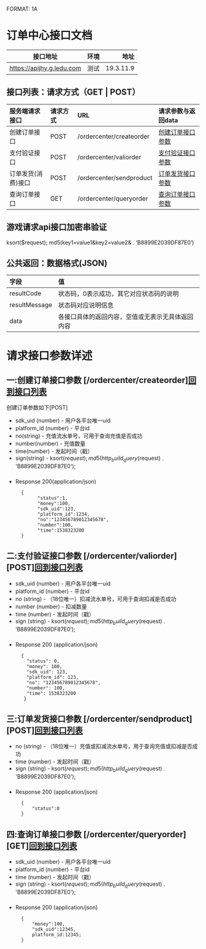 FORMAT: 1A
# 订单中心接口文档
接口地址|环境|地址
--|:--:|--:
https://apijhy.g.ledu.com|测试|19.3.11.9

## 接口列表：请求方式（GET | POST）
服务端请求接口|请求方式|URL|请求参数与返回data
:--|:--|:--|:--
<span id="lcreateorder">创建订单接口</span>      |POST|/ordercenter/createorder|[创建订单接口参数](#createorder)
<span id="lvaliorder">支付验证接口</span>      |POST|/ordercenter/valiorder  |[支付验证接口参数](#valiorder)
<span id="lsendproduct">订单发货(消费)接口</span>|POST|/ordercenter/sendproduct |[订单发货接口参数](#sendproduct)
<span id="lqueryorder">查询订单接口</span>       |GET |/ordercenter/queryorder |[查询订单接口参数](#queryorder)

## 游戏请求api接口加密串验证
ksort($request); md5(key1=value1&key2=value2& . ‘B8899E2039DF87E0’)

## 公共返回：数据格式(JSON)
字段|值
:--|:--
resultCode|状态码，0表示成功，其它对应状态码的说明
resultMessage|状态码对应说明信息
data|各接口具体的返回内容，空值或无表示无具体返回内容


# 请求接口参数详述

## 一:<span id="createorder">创建订单接口参数</span> [/ordercenter/createorder][回到接口列表](#lcreateorder)

创建订单参数如下[POST]

+ sdk_uid (number) - 用户各平台唯一uid
+ platform_id (number) - 平台id
+ no(string) - 充值流水单号，可用于查询充值是否成功
+ number(number) - 充值数量
+ time(number) - 发起时间（戳）
+ sign(string) - ksort($request); md5(http_build_query($request) . 'B8899E2039DF87E0');

### 

+ Response 200(application/json)

        {
              "status":1,
              "money":100,
              "sdk_uid":123,
              "platform_id":1234,
              "no":"123456789012345678",
              "number":100,
              "time":1538323200
        }

## 二:<span id="valiorder">支付验证接口参数</span> [/ordercenter/valiorder][POST][回到接口列表](#lvaliorder)

+ sdk_uid (number) - 用户各平台唯一uid
+ platform_id (number) - 平台id
+ no (string) - （18位唯一）扣减流水单号，可用于查询扣减是否成功
+ number (number) - 扣减数量
+ time (number) - 发起时间（戳）
+ sign (string) - ksort($request); md5(http_build_query($request) . ‘B8899E2039DF87E0’);

### 

+ Response 200 (application/json)

        {
          "status": 0,
          "money": 100,
          "sdk_uid": 123,
          "platform_id": 123,
          "no": "123456789012345678",
          "number": 100,
          "time": 1538323200
         }

## 三:<span id="sendproduct">订单发货接口参数</span> [/ordercenter/sendproduct][POST][回到接口列表](#lsendproduct)

+ no (string) - （18位唯一）充值或扣减流水单号，用于查询充值或扣减是否成功
+ time (number) - 发起时间（戳）
+ sign (string) - ksort($request); md5(http_build_query($request) . 'B8899E2039DF87E0');


### 

+ Response 200 (application/json)

        {
            "status":0
        }

## 四:<span id="queryorder">查询订单接口参数</span> [/ordercenter/queryorder][GET][回到接口列表](#lqueryorder)

+ sdk_uid (number) - 用户各平台唯一uid
+ platform_id (number) - 平台id
+ time (number) - 发起时间（戳）
+ sign (string) - ksort($request); md5(http_build_query($request) . 'B8899E2039DF87E0');

### 

+ Response 200 (application/json)

        {
            "money":100,
            "sdk_uid":12345,
            platform_id:12345;
        }

